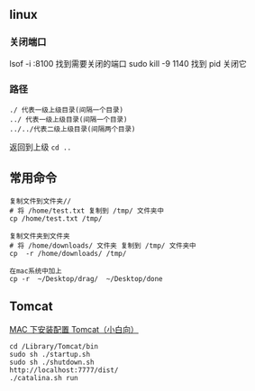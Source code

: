## linux

### 关闭端口

lsof -i :8100 找到需要关闭的端口
sudo kill -9 1140 找到 pid 关闭它

### 路径

```
./ 代表一级上级目录(间隔一个目录)
../ 代表一级上级目录(间隔一个目录)
../../代表二级上级目录(间隔两个目录)

```

返回到上级
`cd ..`


## 常用命令
```
复制文件到文件夹//
# 将 /home/test.txt 复制到 /tmp/ 文件夹中
cp /home/test.txt /tmp/

复制文件夹到文件夹
# 将 /home/downloads/ 文件夹 复制到 /tmp/ 文件夹中
cp  -r /home/downloads/ /tmp/

在mac系统中加上
cp -r  ~/Desktop/drag/  ~/Desktop/done

```





## Tomcat

[MAC 下安装配置 Tomcat（小白向）](https://www.jianshu.com/p/69496fb3495e)

```
cd /Library/Tomcat/bin
sudo sh ./startup.sh
sudo sh ./shutdown.sh
http://localhost:7777/dist/
./catalina.sh run
```
